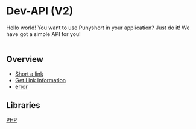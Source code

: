 # Dev-API (V2)
Hello world! You want to use Punyshort in your application? Just do it! We have got a simple API for you!
<br><br>
## Overview

- [Short a link](punyshort/short)
- [Get Link Information](punyshort/getinformation)
- [error](punyshort/error)

## Libraries
[PHP](https://github.com/uppm/punyshort-lib)

